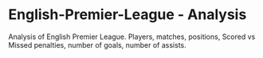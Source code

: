 # English-Premier-League - Analysis
Analysis of English Premier League. Players, matches, positions, Scored vs Missed penalties, number of goals, number of assists.
